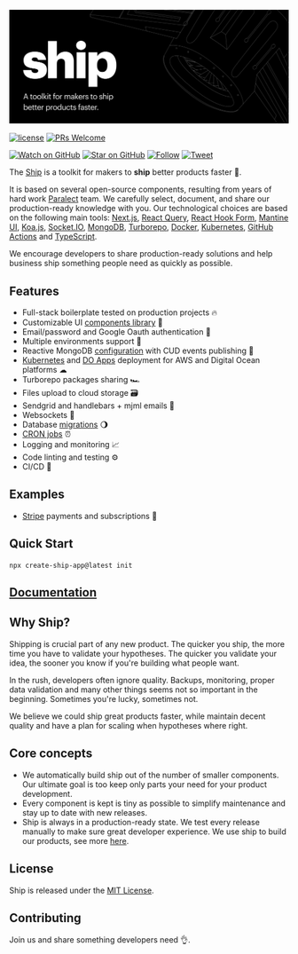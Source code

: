 ![Ship](ship.png)

[![license](https://img.shields.io/github/license/mashape/apistatus.svg?style=flat-square)](LICENSE)
[![PRs Welcome](https://img.shields.io/badge/PRs-welcome-brightgreen.svg?style=flat-square)](http://makeapullrequest.com)

[![Watch on GitHub](https://img.shields.io/github/watchers/paralect/ship.svg?style=social&label=Watch)](https://github.com/paralect/ship/watchers)
[![Star on GitHub](https://img.shields.io/github/stars/paralect/ship.svg?style=social&label=Stars)](https://github.com/paralect/ship/stargazers)
[![Follow](https://img.shields.io/twitter/follow/paralect.svg?style=social&label=Follow)](https://twitter.com/paralect)
[![Tweet](https://img.shields.io/twitter/url/https/github.com/paralect/ship.svg?style=social)](https://twitter.com/intent/tweet?text=I%2)

The [Ship](https://ship.paralect.com) is a toolkit for makers to **ship** better products faster 🚀.  

It is based on several open-source components, resulting from years of hard work [Paralect](https://www.paralect.com) team. We carefully select, document, and share our production-ready knowledge with you. Our technological choices are based on the following main tools: [Next.js](https://nextjs.org/), [React Query](https://react-query.tanstack.com/), [React Hook Form](https://react-hook-form.com/), [Mantine UI](https://mantine.dev/), [Koa.js](https://koajs.com/), [Socket.IO](https://socket.io/), [MongoDB](https://www.mongodb.com/), [Turborepo](https://turbo.build/repo/docs), [Docker](https://www.docker.com/), [Kubernetes](https://kubernetes.io/), [GitHub Actions](https://github.com/features/actions) and [TypeScript](https://www.typescriptlang.org/).

We encourage developers to share production-ready solutions and help business ship something people need as quickly as possible.

## Features

- Full-stack boilerplate tested on production projects 🔥
- Customizable UI [components library](https://www.figma.com/file/YLBUCEZk3TRFFMm357eKTb/Ship.Mantine?node-id=0%3A1&t=kVlMWcr786hQ1Baz-1) 🧱
- Email/password and Google Oauth authentication 🔐
- Multiple environments support 📝
- Reactive MongoDB [configuration](https://ship.paralect.com/docs/packages/node-mongo) with CUD events publishing 🍃
- [Kubernetes](https://ship.paralect.com/docs/deployment/kubernetes/overview) and [DO Apps](https://ship.paralect.com/docs/deployment/digital-ocean-apps) deployment for AWS and Digital Ocean platforms ☁
- Turborepo packages sharing 🏎
- Files upload to cloud storage 🗃
- Sendgrid and handlebars + mjml emails 📧
- Websockets 🔌
- Database [migrations](https://ship.paralect.com/docs/migrator) 🌖
- [CRON jobs](https://ship.paralect.com/docs/scheduler) ⏰
- Logging and monitoring 📈
- Code linting and testing ⚙️
- CI/CD 🤖

## Examples
- [Stripe](https://stripe.com/) payments and subscriptions 🤑

## Quick Start

```shell
npx create-ship-app@latest init
```

## [Documentation](https://ship.paralect.com/docs/intro)

## Why Ship?

Shipping is crucial part of any new product. The quicker you ship, the more time you have to validate your hypotheses. The quicker you validate your idea, the sooner you know if you're building what people want.

In the rush, developers often ignore quality. Backups, monitoring, proper data validation and many other things seems not so important in the beginning. Sometimes you're lucky, sometimes not.

We believe we could ship great products faster, while maintain decent quality and have a plan for scaling when hypotheses where right.

## Core concepts

* We automatically build ship out of the number of smaller components. Our ultimate goal is too keep only parts your need for your product development.
* Every component is kept is tiny as possible to simplify maintenance and stay up to date with new releases. 
* Ship is always in a production-ready state. We test every release manually to make sure great developer experience. We use ship to build our products, see more [here](https://www.paralect.com/companies).

## License

Ship is released under the [MIT License](LICENSE).

## Contributing

Join us and share something developers need 👌.

